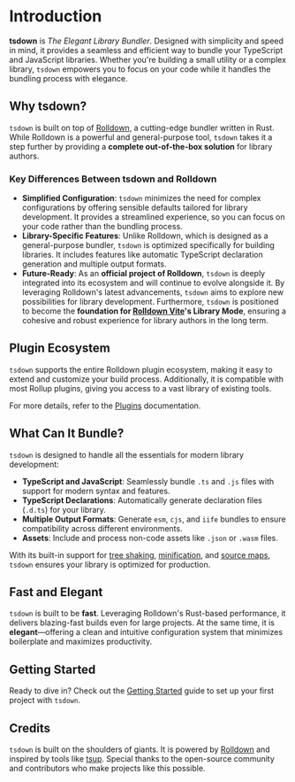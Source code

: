 # Introduction

**tsdown** is _The Elegant Library Bundler_. Designed with simplicity and speed in mind, it provides a seamless and efficient way to bundle your TypeScript and JavaScript libraries. Whether you're building a small utility or a complex library, `tsdown` empowers you to focus on your code while it handles the bundling process with elegance.

## Why tsdown?

`tsdown` is built on top of [Rolldown](https://rolldown.rs), a cutting-edge bundler written in Rust. While Rolldown is a powerful and general-purpose tool, `tsdown` takes it a step further by providing a **complete out-of-the-box solution** for library authors.

### Key Differences Between tsdown and Rolldown

- **Simplified Configuration**: `tsdown` minimizes the need for complex configurations by offering sensible defaults tailored for library development. It provides a streamlined experience, so you can focus on your code rather than the bundling process.
- **Library-Specific Features**: Unlike Rolldown, which is designed as a general-purpose bundler, `tsdown` is optimized specifically for building libraries. It includes features like automatic TypeScript declaration generation and multiple output formats.
- **Future-Ready**: As an **official project of Rolldown**, `tsdown` is deeply integrated into its ecosystem and will continue to evolve alongside it. By leveraging Rolldown's latest advancements, `tsdown` aims to explore new possibilities for library development. Furthermore, `tsdown` is positioned to become the **foundation for [Rolldown Vite](https://github.com/vitejs/rolldown-vite)'s Library Mode**, ensuring a cohesive and robust experience for library authors in the long term.

## Plugin Ecosystem

`tsdown` supports the entire Rolldown plugin ecosystem, making it easy to extend and customize your build process. Additionally, it is compatible with most Rollup plugins, giving you access to a vast library of existing tools.

For more details, refer to the [Plugins](../advanced/plugins.md) documentation.

## What Can It Bundle?

`tsdown` is designed to handle all the essentials for modern library development:

- **TypeScript and JavaScript**: Seamlessly bundle `.ts` and `.js` files with support for modern syntax and features.
- **TypeScript Declarations**: Automatically generate declaration files (`.d.ts`) for your library.
- **Multiple Output Formats**: Generate `esm`, `cjs`, and `iife` bundles to ensure compatibility across different environments.
- **Assets**: Include and process non-code assets like `.json` or `.wasm` files.

With its built-in support for [tree shaking](../options/tree-shaking.md), [minification](../options/minification.md), and [source maps](../options/sourcemap.md), `tsdown` ensures your library is optimized for production.

## Fast and Elegant

`tsdown` is built to be **fast**. Leveraging Rolldown's Rust-based performance, it delivers blazing-fast builds even for large projects. At the same time, it is **elegant**—offering a clean and intuitive configuration system that minimizes boilerplate and maximizes productivity.

## Getting Started

Ready to dive in? Check out the [Getting Started](./getting-started.md) guide to set up your first project with `tsdown`.

## Credits

`tsdown` is built on the shoulders of giants. It is powered by [Rolldown](https://rolldown.rs) and inspired by tools like [tsup](https://github.com/egoist/tsup). Special thanks to the open-source community and contributors who make projects like this possible.
